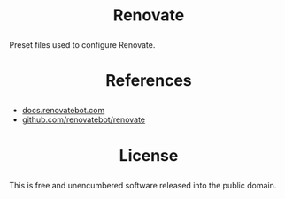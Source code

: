 <!-- This is free and unencumbered software released into the public domain -->

# <p align=center>Renovate

Preset files used to configure Renovate.

# <p align=center>References

- [docs.renovatebot.com](https://docs.renovatebot.com)
- [github.com/renovatebot/renovate](https://github.com/renovatebot/renovate)

# <p align=center>License

This is free and unencumbered software released into the public domain.
